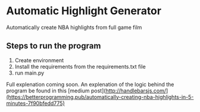 
# Automatic Highlight Generator
 Automatically create NBA highlights from full game film


## Steps to run the program
1. Create environment
2. Install the requirements from the requirements.txt file
3. run main.py 


Full explenation coming soon.
An explenation of the logic behind the program be found in this [medium post](http://handlebarsjs.com/](https://betterprogramming.pub/automatically-creating-nba-highlights-in-5-minutes-7f90bfedd775)

